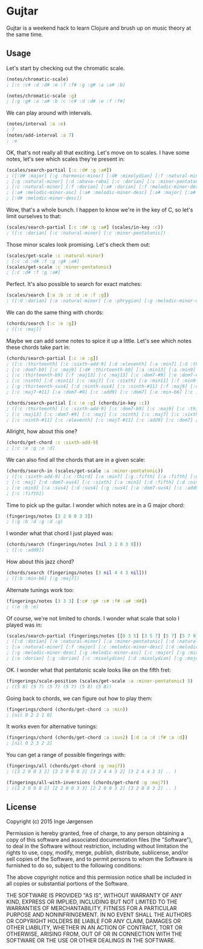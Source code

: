 # Gujtar

Gujtar is a weekend hack to learn Clojure and brush up on music theory at the same time.

## Usage

Let's start by checking out the chromatic scale.

```clojure
(notes/chromatic-scale)
; [:c :c# :d :d# :e :f :f# :g :g# :a :a# :b]

(notes/chromatic-scale :g)
; [:g :g# :a :a# :b :c :c# :d :d# :e :f :f#]
```

We can play around with intervals.

```clojure
(notes/interval :a :e)
; 7
(notes/add-interval :a 7)
; :e
```

OK, that's not really all that exciting. Let's move on to scales.
I have some notes, let's see which scales they're present in:

```clojure
(scales/search-partial [:c :d# :g :a#])
; ([:d# :major] [:g :harmonic-minor] [:d# :mixolydian] [:f :natural-minor] [:g# :major]
; [:g :natural-minor] [:d :ahava-raba] [:c :dorian] [:c :minor-pentatonic]
; [:c :natural-minor] [:f :dorian] [:a# :dorian] [:f :melodic-minor-desc] [:f :mixolydian]
; [:a# :melodic-minor-asc] [:a# :melodic-minor-desc] [:a# :major] [:a# :mixolydian]
; [:d# :melodic-minor-desc])
```

Wow, that's a whole bunch. I happen to know we're in the key of C, so
let's limit ourselves to that:

```clojure
(scales/search-partial [:c :d# :g :a#] (scales/in-key :c))
; ([:c :dorian] [:c :natural-minor] [:c :minor-pentatonic])
```

Those minor scales look promising. Let's check them out:

```clojure
(scales/get-scale :c :natural-minor)
; [:c :d :d# :f :g :g# :a#]
(scales/get-scale :c :minor-pentatonic)
; [:c :d# :f :g :a#]
```

Perfect. It's also possible to search for exact matches:

```clojure
(scales/search [:a :b :c :d :e :f :g])
; ([:d :dorian] [:a :natural-minor] [:e :phrygian] [:g :melodic-minor-desc] [:c :major] [:g :mixolydian] [:f :lydian])
```

We can do the same thing with chords:

```clojure
(chords/search [:c :e :g])
; ([:c :maj])
```

Maybe we can add some notes to spice it up a little. Let's see which
notes these chords take part in:

```clojure
(chords/search-partial [:c :e :g])
; ([:c :thirteenth] [:c :sixth-add-9] [:d :eleventh] [:a :min7] [:d :thirteenth-sus4]
; [:c :dom7-b9] [:c :maj9] [:d# :thirteenth-b9] [:a :min13] [:a :min9]
; [:c :thirteenth-b9] [:f :maj13] [:c :maj13] [:c :dom7-#9] [:e :dom7-#5-#9] [:c :maj]
; [:c :ninth] [:d :min11] [:c :maj7] [:c :sixth] [:a :min11] [:f :min9-maj7]
; [:g :thirteenth-sus4] [:d :ninth-sus4] [:c :ninth-#11] [:f :maj9] [:c :eleventh]
; [:c :maj7-#11] [:a :dom7-#9] [:c :add9] [:c :dom7] [:e :min-b6] [:c :dom7-#11])

(chords/search-partial [:c :e :g] (chords/in-key :c))
; ([:c :thirteenth] [:c :sixth-add-9] [:c :dom7-b9] [:c :maj9] [:c :thirteenth-b9]
; [:c :maj13] [:c :dom7-#9] [:c :maj] [:c :ninth] [:c :maj7] [:c :sixth]
; [:c :ninth-#11] [:c :eleventh] [:c :maj7-#11] [:c :add9] [:c :dom7] [:c :dom7-#11])
```

Allright, how about this one?

```clojure
(chords/get-chord :c :sixth-add-9)
; [:c :e :g :a :d]
```

We can also find all the chords that are in a given scale:

```clojure
(chords/search-in (scales/get-scale :a :minor-pentatonic))
; ([:c :sixth-add-9] [:c :third] [:a :min7] [:g :fifth] [:a :fifth] [:d :sus2] [:g :sus2]
; [:c :maj] [:d :dom7-sus4] [:c :sixth] [:a :min3] [:d :fifth] [:d :ninth-sus4] [:a :min]
; [:e :min3] [:a :sus4] [:d :sus4] [:g :sus4] [:a :dom7-sus4] [:c :add9] [:c :sus2]
; [:c :fifth])
```

Time to pick up the guitar. I wonder which notes are in a G major chord:

```clojure
(fingerings/notes [3 2 0 0 3 3])
; (:g :b :d :g :d :g)
```

I wonder what that chord I just played was:

```clojure
(chords/search (fingerings/notes [nil 3 2 0 3 0]))
; ([:c :add9])
```

How about this jazz chord?

```clojure
(chords/search (fingerings/notes [3 nil 4 4 3 nil]))
; ([:b :min-b6] [:g :maj7])
```

Alternate tunings work too:

```clojure
(fingerings/notes [3 3 3] [:c# :g# :c# :f# :a# :d#])
; (:e :b :e)
```

Of course, we're not limited to chords. I wonder what scale that solo I played was in:

```clojure
(scales/search-partial (fingerings/notes [[0 3 5] [3 5 7] [5 7] [5 7 9] [8]]))
; ([:d :dorian] [:e :natural-minor] [:a :minor-pentatonic] [:d :natural-minor]
; [:a :natural-minor] [:f :major] [:c :melodic-minor-desc] [:d :melodic-minor-desc]
; [:g :melodic-minor-desc] [:g :melodic-minor-asc] [:c :major] [:g :mixolydian]
; [:a :dorian] [:g :dorian] [:c :mixolydian] [:d :mixolydian] [:g :major])
```

OK. I wonder what that pentatonic scale looks like on the fifth fret:

```clojure
(fingerings/scale-position (scales/get-scale :a :minor-pentatonic) 5)
; ((5 8) (5 7) (5 7) (5 7) (5 8) (5 8))
```

Going back to chords, we can figure out how to play them:

```clojure
(fingerings/chord (chords/get-chord :a :min))
; [nil 0 2 2 1 0]
```

It works even for alternative tunings:

```clojure
(fingerings/chord (chords/get-chord :a :sus2) [:d :a :d :f# :a :d])
; [nil 0 2 3 2 2]
```

You can get a range of possible fingerings with:

```clojure
(fingerings/all (chords/get-chord :g :maj7))
; ([3 2 0 0 3 2] [3 2 0 0 0 2] [3 2 4 4 3 2] [3 2 4 4 3 3] .. )

(fingerings/all-with-inversions (chords/get-chord :g :maj7))
; ([2 2 0 0 0 2] [2 2 0 0 3 3] [2 2 0 0 3 2] [3 2 0 0 3 2] .. )
```

## License

Copyright (c) 2015 Inge Jørgensen

Permission is hereby granted, free of charge, to any person obtaining a copy
of this software and associated documentation files (the "Software"), to deal
in the Software without restriction, including without limitation the rights
to use, copy, modify, merge, publish, distribute, sublicense, and/or sell
copies of the Software, and to permit persons to whom the Software is
furnished to do so, subject to the following conditions:

The above copyright notice and this permission notice shall be included in all
copies or substantial portions of the Software.

THE SOFTWARE IS PROVIDED "AS IS", WITHOUT WARRANTY OF ANY KIND, EXPRESS OR
IMPLIED, INCLUDING BUT NOT LIMITED TO THE WARRANTIES OF MERCHANTABILITY,
FITNESS FOR A PARTICULAR PURPOSE AND NONINFRINGEMENT. IN NO EVENT SHALL THE
AUTHORS OR COPYRIGHT HOLDERS BE LIABLE FOR ANY CLAIM, DAMAGES OR OTHER
LIABILITY, WHETHER IN AN ACTION OF CONTRACT, TORT OR OTHERWISE, ARISING FROM,
OUT OF OR IN CONNECTION WITH THE SOFTWARE OR THE USE OR OTHER DEALINGS IN THE
SOFTWARE.
